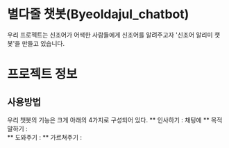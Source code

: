 # 별다줄 챗봇(Byeoldajul_chatbot)  
  우리 프로젝트는 신조어가 어색한 사람들에게 신조어를 알려주고자 '신조어 알리미 챗봇'을 만들고 있습니다.  
  
# 프로젝트 정보  
 ## 사용방법   
   우리 챗봇의 기능은 크게 아래의 4가지로 구성되어 있다.
  ** 인사하기 : 채팅에
  ** 목적말하기 :   
  ** 도와주기 :
  ** 가르쳐주기 :
